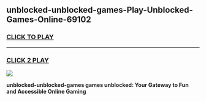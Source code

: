 
## unblocked-unblocked-games-Play-Unblocked-Games-Online-69102
<h3>
<a href="https://premium76.site?title=unblocked-unblocked-games&ref=25A">CLICK TO PLAY</a></h3>
<hr>

<h3>
<a href="https://premium76.site?title=unblocked-unblocked-games&ref=25A">CLICK 2 PLAY</a>
  
</h3>

<a href="https://premium76.site?title=unblocked-unblocked-games&ref=25A"><img src="https://clearcache.store/games.png"></a>


**unblocked-unblocked-games games unblocked: Your Gateway to Fun and Accessible Online Gaming**
